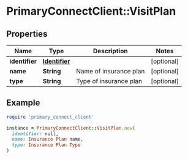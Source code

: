 # PrimaryConnectClient::VisitPlan

## Properties

| Name | Type | Description | Notes |
| ---- | ---- | ----------- | ----- |
| **identifier** | [**Identifier**](Identifier.md) |  | [optional] |
| **name** | **String** | Name of insurance plan | [optional] |
| **type** | **String** | Type of insurance plan | [optional] |

## Example

```ruby
require 'primary_connect_client'

instance = PrimaryConnectClient::VisitPlan.new(
  identifier: null,
  name: Insurance Plan name,
  type: Insurance Plan Type
)
```

